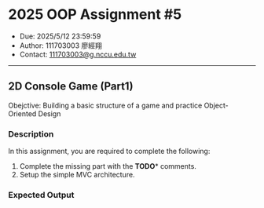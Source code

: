 # 2025 OOP Assignment #5
- Due: 2025/5/12 23:59:59
- Author: 111703003 廖經翔
- Contact: 111703003@g.nccu.edu.tw
---

## 2D Console Game (Part1)

Obejctive: Building a basic structure of a game and practice Object-Oriented Design

### Description

In this assignment, you are required to complete the following:
1. Complete the missing part with the **TODO*** comments.
2. Setup the simple MVC architecture.

### Expected Output
